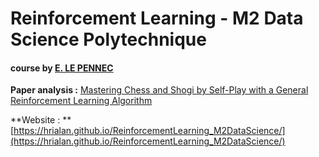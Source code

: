 # Reinforcement Learning - M2 Data Science Polytechnique 

#### course by [E. LE PENNEC](http://www.cmap.polytechnique.fr/~lepennec/fr/teaching/)

**Paper analysis :** [Mastering Chess and Shogi by Self-Play with a General Reinforcement Learning Algorithm](https://arxiv.org/abs//1712.01815)

**Website : ** [https://hrialan.github.io/ReinforcementLearning_M2DataScience/](https://hrialan.github.io/ReinforcementLearning_M2DataScience/)
